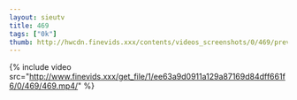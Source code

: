 ```yaml
--- 
layout: sieutv
title: 469
tags: ["0k"]
thumb: http://hwcdn.finevids.xxx/contents/videos_screenshots/0/469/preview.mp4.jpg
---
```

{% include video src="http://www.finevids.xxx/get_file/1/ee63a9d0911a129a87169d84dff661f6/0/469/469.mp4/" %} 
